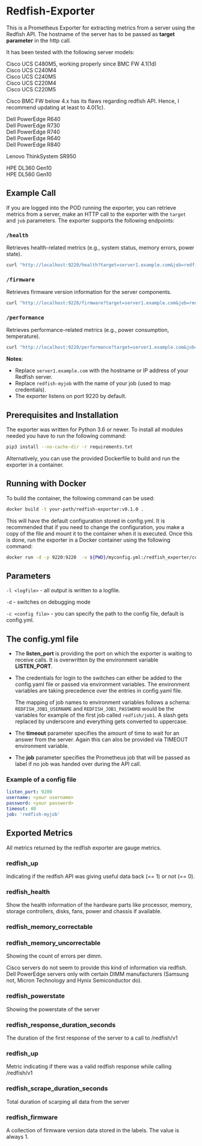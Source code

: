 # Redfish-Exporter

This is a Prometheus Exporter for extracting metrics from a server using the Redfish API.
The hostname of the server has to be passed as **target parameter** in the http call.

It has been tested with the following server models:

Cisco UCS C480M5, working properly since BMC FW 4.1(1d)  
Cisco UCS C240M4  
Cisco UCS C240M5  
Cisco UCS C220M4  
Cisco UCS C220M5

Cisco BMC FW below 4.x has its flaws regarding redfish API. Hence, I recommend updating at least to 4.0(1c).

Dell PowerEdge R640  
Dell PowerEdge R730  
Dell PowerEdge R740  
Dell PowerEdge R640  
Dell PowerEdge R840

Lenovo ThinkSystem SR950

HPE DL360 Gen10   
HPE DL560 Gen10

## Example Call

If you are logged into the POD running the exporter, you can retrieve metrics from a server, make an HTTP call to the exporter with the `target` and `job` parameters. The exporter supports the following endpoints:

### `/health`
Retrieves health-related metrics (e.g., system status, memory errors, power state).

```bash
curl "http://localhost:9220/health?target=server1.example.com&job=redfish-myjob"
```

### `/firmware`
Retrieves firmware version information for the server components.

```bash
curl "http://localhost:9220/firmware?target=server1.example.com&job=redfish-myjob"
```

### `/performance`
Retrieves performance-related metrics (e.g., power consumption, temperature).

```bash
curl "http://localhost:9220/performance?target=server1.example.com&job=redfish-myjob"
```

**Notes**:
- Replace `server1.example.com` with the hostname or IP address of your Redfish server.
- Replace `redfish-myjob` with the name of your job (used to map credentials).
- The exporter listens on port 9220 by default.

## Prerequisites and Installation

The exporter was written for Python 3.6 or newer. To install all modules needed you have to run the following command:

```bash
pip3 install --no-cache-dir -r requirements.txt
```

Alternatively, you can use the provided Dockerfile to build and run the exporter in a container.

## Running with Docker

To build the container, the following command can be used:

```bash
docker build -t your-path/redfish-exporter:v0.1.0 .
```

This will have the default configuration stored in config.yml. It is recommended that if you need to change the configuration, you make a copy of the file and mount it to the container when it is executed. Once this is done, run the exporter in a Docker container using the following command:

```bash
docker run -d -p 9220:9220  -v ${PWD}/myconfig.yml:/redfish_exporter/config.yml  your-path/redfish-exporter:v0.1.0
```

## Parameters

`-l <logfile>` - all output is written to a logfile.

`-d` - switches on debugging mode

`-c <config file>` - you can specify the path to the config file, default is config.yml.

## The config.yml file

* The **listen_port** is providing the port on which the exporter is waiting to receive calls. It is overwritten by the environment variable **LISTEN_PORT**.

* The credentials for login to the switches can either be added to the config.yaml file or passed via environment variables. The environment variables are taking precedence over the entries in config.yaml file.

    The mapping of job names to environment variables follows a schema: `REDFISH_JOB1_USERNAME` and `REDFISH_JOB1_PASSWORD` would be the variables for example of the first job called `redfish/job1`.
    A slash gets replaced by underscore and everything gets converted to uppercase.

* The **timeout** parameter specifies the amount of time to wait for an answer from the server. Again this can alos be provided via TIMEOUT environment variable.

* The **job** parameter specifies the Prometheus job that will be passed as label if no job was handed over during the API call.

### Example of a config file

```yaml
listen_port: 9200
username: <your username>
password: <your password>
timeout: 40
job: 'redfish-myjob'
```

## Exported Metrics

All metrics returned by the redfish exporter are gauge metrics.

### redfish_up

Indicating if the redfish API was giving useful data back (== 1) or not (== 0).

### redfish_health

Show the health information of the hardware parts like processor, memory, storage controllers, disks, fans, power and chassis if available.

### redfish_memory_correctable

### redfish_memory_uncorrectable

Showing the count of errors per dimm.

Cisco servers do not seem to provide this kind of information via redfish. Dell PowerEdge servers only with certain DIMM manufacturers (Samsung not, Micron Technology and Hynix Semiconductor do).

### redfish_powerstate

Showing the powerstate of the server

### redfish_response_duration_seconds

The duration of the first response of the server to a call to /redfish/v1

### redfish_up

Metric indicating if there was a valid redfish response while calling /redfish/v1

### redfish_scrape_duration_seconds

Total duration of scarping all data from the server

### redfish_firmware

A collection of firmware version data stored in the labels. The value is always 1.
